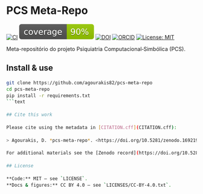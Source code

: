 # PCS Meta-Repo

[![CI](https://github.com/agourakis82/pcs-meta-repo/actions/workflows/python-tests.yml/badge.svg)](https://github.com/agourakis82/pcs-meta-repo/actions/workflows/python-tests.yml)
[![Coverage](coverage.svg)](coverage.svg)
[![DOI](https://zenodo.org/badge/DOI/10.5281/zenodo.16921952.svg)](https://doi.org/10.5281/zenodo.16921952)
[![ORCID](https://img.shields.io/badge/ORCID-0000--0002--8596--5097-brightgreen.svg?logo=orcid)](https://orcid.org/0000-0002-8596-5097)
[![License: MIT](https://img.shields.io/badge/license-MIT-blue.svg)](LICENSE)

Meta-repositório do projeto Psiquiatria Computacional‑Simbólica (PCS).

## Install & use

```bash
git clone https://github.com/agourakis82/pcs-meta-repo
cd pcs-meta-repo
pip install -r requirements.txt
```text

## Cite this work

Please cite using the metadata in [CITATION.cff](CITATION.cff):

> Agourakis, D. *pcs-meta-repo*. <https://doi.org/10.5281/zenodo.16921952>

For additional materials see the [Zenodo record](https://doi.org/10.5281/zenodo.16921952).

## License

**Code:** MIT — see `LICENSE`.
**Docs & figures:** CC BY 4.0 — see `LICENSES/CC-BY-4.0.txt`.
